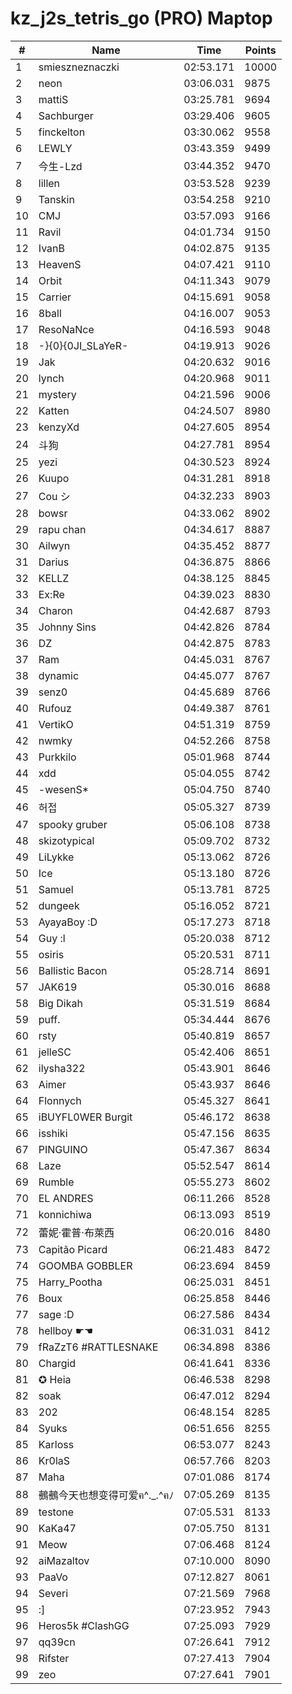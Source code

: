 # kz_j2s_tetris_go (PRO) Maptop

|  # | Name | Time | Points |
|-------------- | -------------- | -------------- | -------------- | 
| 1 | smieszneznaczki | 02:53.171 | 10000 | 
| 2 | neon | 03:06.031 | 9875 | 
| 3 | mattiS | 03:25.781 | 9694 | 
| 4 | Sachburger | 03:29.406 | 9605 | 
| 5 | finckelton | 03:30.062 | 9558 | 
| 6 | LEWLY | 03:43.359 | 9499 | 
| 7 | 今生-Lzd | 03:44.352 | 9470 | 
| 8 | lillen | 03:53.528 | 9239 | 
| 9 | Tanskin | 03:54.258 | 9210 | 
| 10 | CMJ | 03:57.093 | 9166 | 
| 11 | Ravil | 04:01.734 | 9150 | 
| 12 | IvanB | 04:02.875 | 9135 | 
| 13 | HeavenS | 04:07.421 | 9110 | 
| 14 | Orbit | 04:11.343 | 9079 | 
| 15 | Carrier | 04:15.691 | 9058 | 
| 16 | 8ball | 04:16.007 | 9053 | 
| 17 | ResoNaNce | 04:16.593 | 9048 | 
| 18 | -}{0}{0JI_SLaYeR- | 04:19.913 | 9026 | 
| 19 | Jak | 04:20.632 | 9016 | 
| 20 | lynch | 04:20.968 | 9011 | 
| 21 | mystery | 04:21.596 | 9006 | 
| 22 | Katten | 04:24.507 | 8980 | 
| 23 | kenzyXd | 04:27.605 | 8954 | 
| 24 | 斗狗 | 04:27.781 | 8954 | 
| 25 | yezi | 04:30.523 | 8924 | 
| 26 | Kuupo | 04:31.281 | 8918 | 
| 27 | Cou シ | 04:32.233 | 8903 | 
| 28 | bowsr | 04:33.062 | 8902 | 
| 29 | rapu chan | 04:34.617 | 8887 | 
| 30 | Ailwyn | 04:35.452 | 8877 | 
| 31 | Darius | 04:36.875 | 8866 | 
| 32 | KELLZ | 04:38.125 | 8845 | 
| 33 | Ex:Re | 04:39.023 | 8830 | 
| 34 | Charon | 04:42.687 | 8793 | 
| 35 | Johnny Sins | 04:42.826 | 8784 | 
| 36 | DZ | 04:42.875 | 8783 | 
| 37 | Ram | 04:45.031 | 8767 | 
| 38 | dynamic | 04:45.077 | 8767 | 
| 39 | senz0 | 04:45.689 | 8766 | 
| 40 | Rufouz | 04:49.387 | 8761 | 
| 41 | VertikO | 04:51.319 | 8759 | 
| 42 | nwmky | 04:52.266 | 8758 | 
| 43 | Purkkilo | 05:01.968 | 8744 | 
| 44 | xdd | 05:04.055 | 8742 | 
| 45 | -wesenS* | 05:04.750 | 8740 | 
| 46 | 허접 | 05:05.327 | 8739 | 
| 47 | spooky gruber | 05:06.108 | 8738 | 
| 48 | skizotypical | 05:09.702 | 8732 | 
| 49 | LiLykke | 05:13.062 | 8726 | 
| 50 | Ice | 05:13.180 | 8726 | 
| 51 | Samuel | 05:13.781 | 8725 | 
| 52 | dungeek | 05:16.052 | 8721 | 
| 53 | AyayaBoy :D | 05:17.273 | 8718 | 
| 54 | Guy :l | 05:20.038 | 8712 | 
| 55 | osiris | 05:20.531 | 8711 | 
| 56 | Ballistic Bacon | 05:28.714 | 8691 | 
| 57 | JAK619 | 05:30.016 | 8688 | 
| 58 | Big Dikah | 05:31.519 | 8684 | 
| 59 | puff. | 05:34.444 | 8676 | 
| 60 | rsty | 05:40.819 | 8657 | 
| 61 | jelleSC | 05:42.406 | 8651 | 
| 62 | ilysha322 | 05:43.901 | 8646 | 
| 63 | Aimer | 05:43.937 | 8646 | 
| 64 | Flonnych | 05:45.327 | 8641 | 
| 65 | iBUYFL0WER Burgit | 05:46.172 | 8638 | 
| 66 | isshiki | 05:47.156 | 8635 | 
| 67 | PINGUINO | 05:47.367 | 8634 | 
| 68 | Laze | 05:52.547 | 8614 | 
| 69 | Rumble | 05:55.273 | 8602 | 
| 70 | EL ANDRES | 06:11.266 | 8528 | 
| 71 | konnichiwa | 06:13.093 | 8519 | 
| 72 | 蕾妮·霍普·布萊西 | 06:20.016 | 8480 | 
| 73 | Capitão Picard | 06:21.483 | 8472 | 
| 74 | GOOMBA GOBBLER | 06:23.694 | 8459 | 
| 75 | Harry_Pootha | 06:25.031 | 8451 | 
| 76 | Boux | 06:25.858 | 8446 | 
| 77 | sage :D | 06:27.586 | 8434 | 
| 78 | hellboy ☛☚ | 06:31.031 | 8412 | 
| 79 | fRaZzT6 #RATTLESNAKE | 06:34.898 | 8386 | 
| 80 | Chargid | 06:41.641 | 8336 | 
| 81 | ✪ Heia | 06:46.538 | 8298 | 
| 82 | soak | 06:47.012 | 8294 | 
| 83 | 202 | 06:48.154 | 8285 | 
| 84 | Syuks | 06:51.656 | 8255 | 
| 85 | Karloss | 06:53.077 | 8243 | 
| 86 | Kr0laS | 06:57.766 | 8203 | 
| 87 | Maha | 07:01.086 | 8174 | 
| 88 | 鵺鵺今天也想变得可爱ฅ^._.^ฅﾉ | 07:05.269 | 8135 | 
| 89 | testone | 07:05.531 | 8133 | 
| 90 | KaKa47 | 07:05.750 | 8131 | 
| 91 | Meow | 07:06.468 | 8124 | 
| 92 | aiMazaltov | 07:10.000 | 8090 | 
| 93 | PaaVo | 07:12.827 | 8061 | 
| 94 | Severi | 07:21.569 | 7968 | 
| 95 | :] | 07:23.952 | 7943 | 
| 96 | Heros5k #ClashGG | 07:25.093 | 7929 | 
| 97 | qq39cn | 07:26.641 | 7912 | 
| 98 | Rifster | 07:27.413 | 7904 | 
| 99 | zeo | 07:27.641 | 7901 | 

